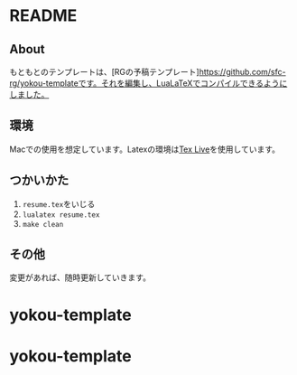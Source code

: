 # README

## About
もともとのテンプレートは、[RGの予稿テンプレート]https://github.com/sfc-rg/yokou-templateです。それを編集し、LuaLaTeXでコンパイルできるようにしました。

## 環境
Macでの使用を想定しています。Latexの環境は[Tex Live](https://texwiki.texjp.org/?TeX%20Live)を使用しています。

## つかいかた
1. `resume.tex`をいじる
2. `lualatex resume.tex`
4. `make clean`

## その他
変更があれば、随時更新していきます。
# yokou-template
# yokou-template
